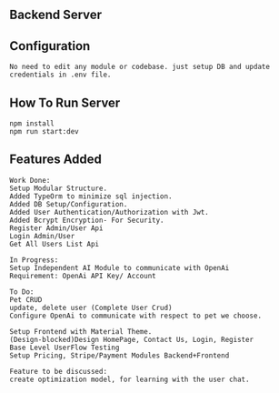 ## Backend Server

## Configuration
    No need to edit any module or codebase. just setup DB and update credentials in .env file.

## How To Run Server
    npm install
    npm run start:dev

## Features Added
    Work Done:
    Setup Modular Structure.
    Added TypeOrm to minimize sql injection.
    Added DB Setup/Configuration.
    Added User Authentication/Authorization with Jwt.
    Added Bcrypt Encryption- For Security.
    Register Admin/User Api
    Login Admin/User
    Get All Users List Api

    In Progress:
    Setup Independent AI Module to communicate with OpenAi
    Requirement: OpenAi API Key/ Account

    To Do: 
    Pet CRUD
    update, delete user (Complete User Crud)
    Configure OpenAi to communicate with respect to pet we choose.
    
    Setup Frontend with Material Theme.
    (Design-blocked)Design HomePage, Contact Us, Login, Register
    Base Level UserFlow Testing
    Setup Pricing, Stripe/Payment Modules Backend+Frontend

    Feature to be discussed:
    create optimization model, for learning with the user chat.

    